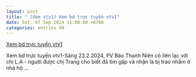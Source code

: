 ```yaml
---
layout: post
title: " [Xem vtv1] Xem bd trực tuyến vtv1"
date: Sat, 07 Sep 2024 11:00:00 +0700
categories: entries VN
---
```

[Xem bd trực tuyến vtv1](https://www.bienphong.com.vn/Iphone/2024-09-08-789betvi%20net.phtml)

Xem bd trực tuyến vtv1-Sáng 23.2.2024, PV Báo Thanh Niên có liên lạc với chị L.A - người được chị Trang cho biết đã tìm gặp và nhận là bị trao nhầm ở nhà hộ ...

